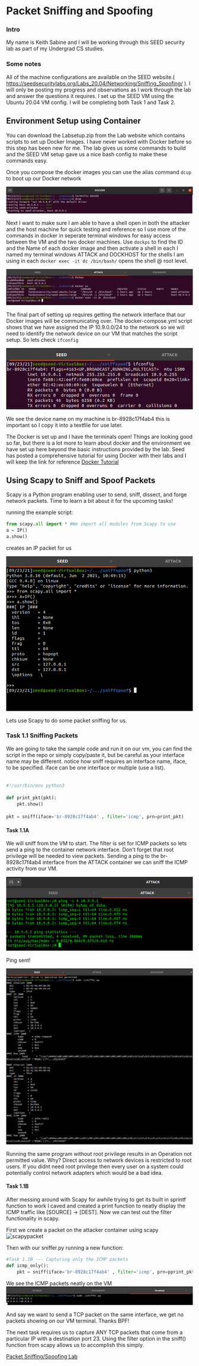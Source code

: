 
# Packet Sniffing and Spoofing


### Intro

My name is Keith Sabine and I will be working through this SEED security lab as
part of my Undergrad CS studies. 

### Some notes

All of the machine configurations are available on the SEED website.( https://seedsecuritylabs.org/Labs_20.04/Networking/Sniffing_Spoofing/ ). I will only be posting my progress and observations as I work through the lab and answer the questions it requires. I set up the SEED VM using the Ubuntu 20.04 VM config. I will be completing both Task 1 and Task 2.


Environment Setup using Container
----------------------------------
You can download the Labsetup.zip from the Lab website which contains scripts to set up Docker Images. I have never worked with Docker before so this step has been new for me. The lab gives us some commands to build and the SEED VM setup gave us a nice bash config to make these commands easy.

Once you compose the docker images you can use the alias command `dcup` to boot up our Docker network

![dcup](img/dockerstart.png)

Next I want to make sure I am able to have a shell open in both the attacker and the host machine for quick testing and reference so I use more of the commands in docker in seperate terminal windows for easy access between the VM and the two docker machines. Use `dockps` to find the ID and the Name of each docker image and then activate a shell in each I named my terminal windows ATTACK and DOCKHOST for the shells I am using in each `docker exec -it dc /bin/bash/` opens the shell @ root level.

![dockps](img/dockps.png)

The final part of setting up requires getting the network interface that our Docker images will be communicating over. The docker-compose.yml script shows that we have assigned the IP 10.9.0.0/24 to the network so we will need to identify the network device on our VM that matches the script setup. So lets check `ifconfig`

![ifconfig](img/ifconfig.png)

We see the device name on my machine is br-8928c17f4ab4 this is important so I copy it into a textfile for use later.

The Docker is set up and I have the terminals open! Things are looking good so far, but there is a lot more to learn about docker and the environment we have set up here beyond the basic instructions provided by the lab. Seed has posted a comprehensive tutorial for using Docker with their labs and I will keep the link for reference [Docker Tutorial](https://github.com/seed-labs/seed-labs/blob/master/manuals/docker/SEEDManual-Container.md)

Using Scapy to Sniff and Spoof Packets
--------------------------------------

Scapy is a Python program enabling user to send, sniff, dissect, and forge network packets. Time to learn a bit about it for the upcoming tasks!

running the example script:
```python 
from scapy.all import * #We import all modules from Scapy to use
a = IP()
a.show()
```
creates an IP packet for us

![ippacket](img/scapyintro.png)

Lets use Scapy to do some packet sniffing for us.

### Task 1.1 Sniffing Packets

We are going to take the sample code and run it on our vm, you can find the script in the repo or simply copy/paste it, but be careful as your interface name may be different. notice how sniff requires an interface name, iface, to be specified. iface can be one interface or multiple (use a list).
```python

#!/usr/bin/env python3

def print_pkt(pkt):
	pkt.show()

pkt = sniff(iface='br-8928c17f4ab4' , filter='icmp', prn=print_pkt)


```
#### Task 1.1A

We will sniff from the VM to start. The filter is set for ICMP packets so lets send a ping to the container network interface. Don't forget that root privilege will be needed to view packets. Sending a ping to the br-8928c17f4ab4 interface from the ATTACK container we can sniff the ICMP activity from our VM.

![attackping](img/attackping.png)

Ping sent!

![icmpreceived](img/icmpscapy.png)

Running the same program without root privilege results in an Operation not permitted value. Why? Direct access to network devices is restricted to root users. If you didnt need root privilege then every user on a system could potentially control network adapters which would be a bad idea.

#### Task 1.1B 

After messing around with Scapy for awhile trying to get its built in sprintf function to work I caved and created a print function
to neatly display the ICMP traffic like \[SOURCE\] -> \[DEST\]. Now we can test out the filter functionality in scapy.

First we create a packet on the attacker container using scapy
![scapypacket](img/scapyping)

Then with our sniffer.py running a new function: 
```python
#Task 1.1B --- Capturing only the ICMP packets
def icmp_only():
    pkt = sniff(iface='br-8928c17f4ab4' , filter='icmp', prn=pprint_pkt)
```
We see the ICMP packets neatly on the VM
![icmpsniff](img/icmpsniff.png)

And say we want to send a TCP packet on the same interface, we get no packets showing on our VM terminal. Thanks BPF!

The next task requires us to capture ANY TCP packets that come from a particular IP with a destination port 23. Using the filter option in the sniff() function from scapy allows us to accomplish this simply.

[Packet Sniffing/Spoofing Lab](https://seedsecuritylabs.org/Labs_20.04/Networking/Sniffing_Spoofing/)
